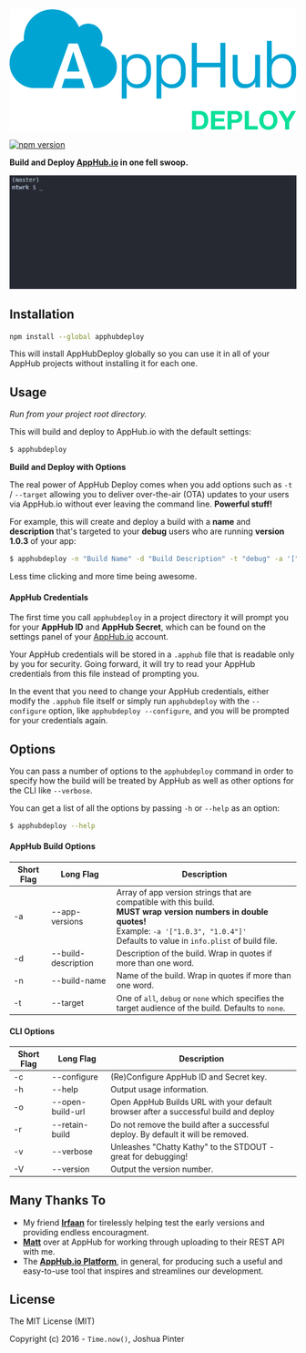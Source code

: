 <img src="readme_assets/apphubdeploy_logo.png" width="667">

[![npm version](https://badge.fury.io/js/apphubdeploy.svg)](https://badge.fury.io/js/apphubdeploy)

**Build and Deploy [AppHub.io][1] in one fell swoop.**

![Screencast](readme_assets/apphubdeploy_screencast.gif)


## Installation

```bash
npm install --global apphubdeploy
```

This will install AppHubDeploy globally so you can use it in all of your AppHub projects without installing it for each one.


## Usage

_Run from your project root directory._

This will build and deploy to AppHub.io with the default settings:

```bash
$ apphubdeploy

```

**Build and Deploy with Options**

The real power of AppHub Deploy comes when you add options such as `-t` / `--target` allowing you to deliver over-the-air (OTA) updates to your users via AppHub.io without ever leaving the command line. **Powerful stuff!**

For example, this will create and deploy a build with a **name** and **description** that's targeted to your **debug** users who are running **version 1.0.3** of your app:

```bash
$ apphubdeploy -n "Build Name" -d "Build Description" -t "debug" -a '["1.0.3"]'
```

Less time clicking and more time being awesome.


#### AppHub Credentials

The first time you call `apphubdeploy` in a project directory it will prompt you for your **AppHub ID** and **AppHub Secret**, which can be found on the settings panel of your [AppHub.io][1] account.

Your AppHub credentials will be stored in a `.apphub` file that is readable only by you for security. Going forward, it will try to read your AppHub credentials from this file instead of prompting you.

In the event that you need to change your AppHub credentials, either modify the `.apphub` file itself or simply run `apphubdeploy` with the `--configure` option, like `apphubdeploy --configure`, and you will be prompted for your credentials again.


## Options

You can pass a number of options to the `apphubdeploy` command in order to specify how the build will be treated by AppHub as well as other options for the CLI like `--verbose`.

You can get a list of all the options by passing `-h` or `--help` as an option: 

```bash
$ apphubdeploy --help
```


#### AppHub Build Options

Short Flag | Long Flag                          | Description
-----------|------------------------------------|------------
-a         | --app-versions <app-versions>      | Array of app version strings that are compatible with this build. <br> **MUST wrap version numbers in double quotes!** <br> Example: `-a '["1.0.3", "1.0.4"]'` <br> Defaults to value in `info.plist` of build file.
-d         | --build-description <description>  | Description of the build. Wrap in quotes if more than one word.
-n         | --build-name <name>                | Name of the build. Wrap in quotes if more than one word.
-t         | --target <target>                  | One of `all`, `debug` or `none` which specifies the target audience of the build. Defaults to `none`.


#### CLI Options

Short Flag | Long Flag                          | Description
-----------|------------------------------------|------------
-c         | --configure                        | (Re)Configure AppHub ID and Secret key.
-h         | --help                             | Output usage information.
-o         | --open-build-url                   | Open AppHub Builds URL with your default browser after a successful build and deploy
-r         | --retain-build                     | Do not remove the build after a successful deploy. By default it will be removed.
-v         | --verbose                          | Unleashes "Chatty Kathy" to the STDOUT - great for debugging!
-V         | --version                          | Output the version number.


## Many Thanks To

* My friend **[Irfaan][irfaan]** for tirelessly helping test the early versions and providing endless encouragment.
* **[Matt][matt]** over at AppHub for working through uploading to their REST API with me.
* The **[AppHub.io Platform][1]**, in general, for producing such a useful and easy-to-use tool that inspires and streamlines our development.


## License

The MIT License (MIT)

Copyright (c) 2016 - `Time.now()`, Joshua Pinter


[1]: https://apphub.io/
[irfaan]: https://twitter.com/irfaan
[matt]: https://twitter.com/m_arbesfeld

